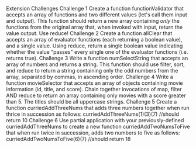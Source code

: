 Extension Challenges
Challenge 1
Create a function functionValidator that accepts an array of functions and two different values (let's call them input and output). This function should return a new array containing _only_ the functions from the original array that, when invoked with input, return the value output. Use reduce!
Challenge 2
Create a function allClear that accepts an array of evaluator functions (each returning a boolean value), and a single value. Using reduce, return a single boolean value indicating whether the value "passes" every single one of the evaluator functions (i.e. returns true).
Challenge 3
Write a function numSelectString that accepts an array of numbers and returns a string. This function should use filter, sort, and reduce to return a string containing only the odd numbers from the array, separated by commas, in ascending order.
Challenge 4
Write a function movieSelector that accepts an array of objects containing movie information (id, title, and score). Chain together invocations of map, filter AND reduce to return an array containing only movies with a score greater than 5. The titles should be all uppercase strings.
Challenge 5
Create a function curriedAddThreeNums that adds three numbers together when run thrice in succession as follows:
curriedAddThreeNums(1)(3)(7) //should return 10
Challenge 6
Use partial application with your previously-defined curriedAddThreeNums to create a new function curriedAddTwoNumsToFive that when run twice in succession, adds two numbers to five as follows:
curriedAddTwoNumsToFive(6)(7) //should return 18
 
